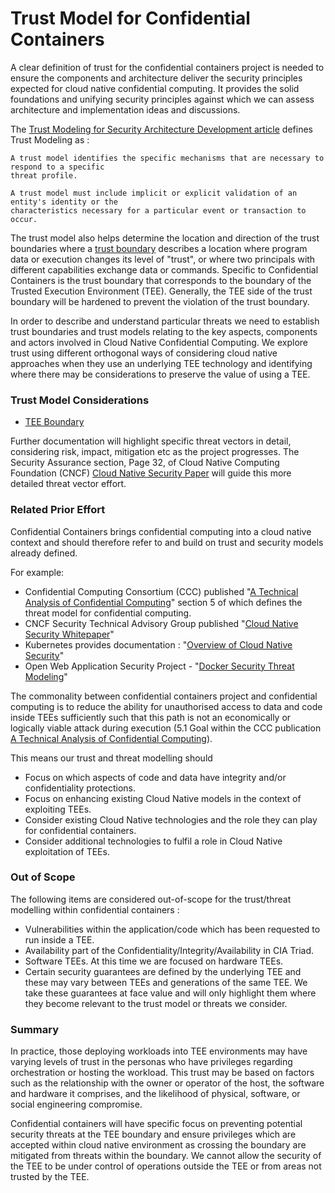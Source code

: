 # Trust Model for Confidential Containers
A clear definition of trust for the confidential containers project is needed to ensure the 
components and architecture deliver the security principles expected for cloud native 
confidential computing. It provides the solid foundations and unifying security principles 
against which we can assess architecture and implementation ideas and discussions.

The [Trust Modeling for Security Architecture Development article](https://www.informit.com/articles/article.aspx?p=31546) 
defines Trust Modeling as :

    A trust model identifies the specific mechanisms that are necessary to respond to a specific 
    threat profile.

    A trust model must include implicit or explicit validation of an entity's identity or the 
    characteristics necessary for a particular event or transaction to occur.

 The trust model also helps determine the location and direction of the trust boundaries where a 
[trust boundary](https://en.wikipedia.org/wiki/Trust_boundary) describes a location where 
 program data or execution changes its level of "trust", or where two principals with different 
 capabilities exchange data or commands. Specific to Confidential Containers is the trust 
 boundary that corresponds to the boundary of the Trusted Execution Environment (TEE). Generally, 
 the TEE side of the trust boundary will be hardened to prevent the violation of the trust 
 boundary.

In order to describe and understand particular threats we need to establish trust boundaries and 
trust models relating to the key aspects, components and actors involved in Cloud Native 
Confidential Computing. We explore trust using different orthogonal ways of considering cloud 
native approaches when they use an underlying TEE technology and 
identifying where there may be considerations to preserve the value of using a TEE.

### Trust Model Considerations

- [TEE Boundary](./TrustModel_TEEBoundary.md)
<!--
   Follow on pull requests will list here subsequent sections corresponding to orthogonal ways 
of considering cloud native approaches
Specifically including
   - Personas
   - Lifecycle
   - TEE Boundary Location
   - Secured v unsecured TEE Base Image
-->

Further documentation will highlight specific threat vectors in detail, considering risk, 
impact, mitigation etc as the project progresses. The Security Assurance section, Page 32, of 
Cloud Native Computing Foundation (CNCF) 
[Cloud Native Security Paper](https://github.com/cncf/tag-security/blob/main/security-whitepaper/CNCF_cloud-native-security-whitepaper-Nov2020.pdf)
 will guide this more detailed threat vector effort.

### Related Prior Effort

Confidential Containers brings confidential computing into a cloud native context and should 
therefore refer to and build on trust and security models already defined.

For example: 

- Confidential Computing Consortium (CCC) published 
  "[A Technical Analysis of Confidential Computing](https://confidentialcomputing.io/wp-content/uploads/sites/85/2021/03/CCC-Tech-Analysis-Confidential-Computing-V1.pdf)" 
  section 5 of which defines the threat model for confidential computing.
- CNCF Security Technical Advisory Group published 
  "[Cloud Native Security Whitepaper](https://github.com/cncf/tag-security/blob/main/security-whitepaper/CNCF_cloud-native-security-whitepaper-Nov2020.pdf)" 
- Kubernetes provides documentation :
  "[Overview of Cloud Native Security](https://kubernetes.io/docs/concepts/security/overview/)"
- Open Web Application Security Project -
  "[Docker Security Threat Modeling](https://github.com/OWASP/Docker-Security/blob/main/001%20-%20Threats.md)"
  
The commonality between confidential containers project and confidential computing is to reduce
the ability for unauthorised access to data and code inside TEEs sufficiently such that this path 
is not an economically or logically viable attack during execution (5.1 Goal within the CCC 
publication
[A Technical Analysis of Confidential Computing](https://confidentialcomputing.io/wp-content/uploads/sites/85/2021/03/CCC-Tech-Analysis-Confidential-Computing-V1.pdf)).

This means our trust and threat modelling should 
- Focus on which aspects of code and data have integrity and/or confidentiality protections.
- Focus on enhancing existing Cloud Native models in the context of exploiting TEEs.
- Consider existing Cloud Native technologies and the role they can play for confidential containers.
- Consider additional technologies to fulfil a role in Cloud Native exploitation of TEEs.

### Out of Scope

The following items are considered out-of-scope for the trust/threat modelling within confidential 
containers : 

- Vulnerabilities within the application/code which has been requested to run inside a TEE. 
- Availability part of the Confidentiality/Integrity/Availability in CIA Triad.
- Software TEEs. At this time we are focused on hardware TEEs.
- Certain security guarantees are defined by the underlying TEE and these 
  may vary between TEEs and generations of the same TEE. We take these guarantees at face value 
  and will only highlight them where they become relevant to the trust model or threats we 
  consider. 

### Summary

In practice, those deploying workloads into TEE environments may have varying levels of trust 
in the personas who have privileges regarding orchestration or hosting the workload. This trust 
may be based on factors such as the relationship with the owner or operator of the host, the 
software and hardware it comprises, and the likelihood of physical, software, or  social 
engineering compromise.

Confidential containers will have specific focus on preventing potential security threats at 
the TEE boundary and ensure privileges which are accepted within cloud native environment as 
crossing the boundary are mitigated from threats within the boundary. We cannot allow the 
security of the TEE to be under control of operations outside the TEE or from areas not trusted 
by the TEE.







